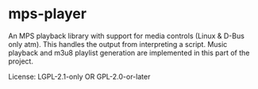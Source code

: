 # mps-player

An MPS playback library with support for media controls (Linux & D-Bus only atm).
This handles the output from interpreting a script.
Music playback and m3u8 playlist generation are implemented in this part of the project.


License: LGPL-2.1-only OR GPL-2.0-or-later
